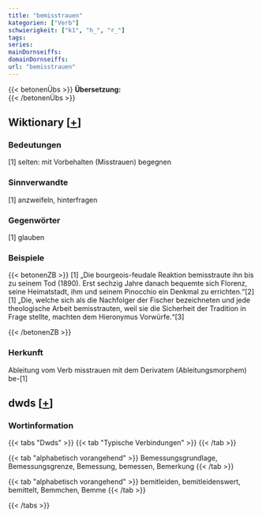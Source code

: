 ```yaml
---
title: "bemisstrauen"
kategorien: ["Verb"]
schwierigkeit: ["k1", "h_", "r_"]
tags:
series:
mainDornseiffs:
domainDornseiffs:
url: "bemisstrauen"
---
```


{{< betonenÜbs >}}
**Übersetzung:**  
{{< /betonenÜbs >}}

## Wiktionary [[+](https://de.wiktionary.org/wiki/bemisstrauen)]

### Bedeutungen
[1] selten: mit Vorbehalten (Misstrauen) begegnen  

### Sinnverwandte
[1] anzweifeln, hinterfragen  

### Gegenwörter
[1] glauben  

### Beispiele
{{< betonenZB >}}
[1] „Die bourgeois-feudale Reaktion bemisstraute ihn bis zu seinem Tod (1890). Erst sechzig Jahre danach bequemte sich Florenz, seine Heimatstadt, ihm und seinem Pinocchio ein Denkmal zu errichten.“[2]  
[1] „Die, welche sich als die Nachfolger der Fischer bezeichneten und jede theologische Arbeit bemisstrauten, weil sie die Sicherheit der Tradition in Frage stellte, machten dem Hieronymus Vorwürfe.“[3]  

{{< /betonenZB >}}
### Herkunft
Ableitung vom Verb misstrauen mit dem Derivatem (Ableitungsmorphem) be-[1]  



## dwds [[+](https://www.dwds.de/wb/bemisstrauen)]

### Wortinformation
{{< tabs "Dwds" >}}
{{< tab "Typische Verbindungen" >}}
{{< /tab >}}

{{< tab "alphabetisch vorangehend" >}}
Bemessungsgrundlage, Bemessungsgrenze, Bemessung, bemessen, Bemerkung
{{< /tab >}}

{{< tab "alphabetisch vorangehend" >}}
bemitleiden, bemitleidenswert, bemittelt, Bemmchen, Bemme
{{< /tab >}}

{{< /tabs >}}

